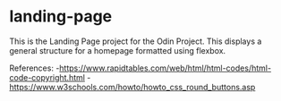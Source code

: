 # landing-page

This is the Landing Page project for the Odin Project. This displays a general structure for a homepage formatted using flexbox.

References:
-https://www.rapidtables.com/web/html/html-codes/html-code-copyright.html
-https://www.w3schools.com/howto/howto_css_round_buttons.asp
